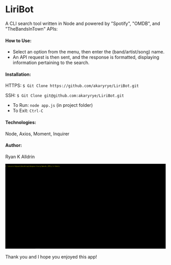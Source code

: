 # LiriBot
A CLI search tool written in Node and powered by "Spotify", "OMDB", and "TheBandsInTown" APIs:

#### How to Use:
- Select an option from the menu, then enter the (band/artist/song) name.
- An API request is then sent, and the response is formatted, displaying information pertaining to the search.

#### Installation:
HTTPS:   `$ Git Clone https://github.com/akaryrye/LiriBot.git`

SSH:   `$ Git Clone git@github.com:akaryrye/LiriBot.git`

   - To Run: `node app.js` (in project folder)
   - To Exit: `Ctrl-C`

#### Technologies:
Node, Axios, Moment, Inquirer


#### Author:
Ryan K Alldrin

<img src='LiriBotDemo.gif'></img>

Thank you and I hope you enjoyed this app!
